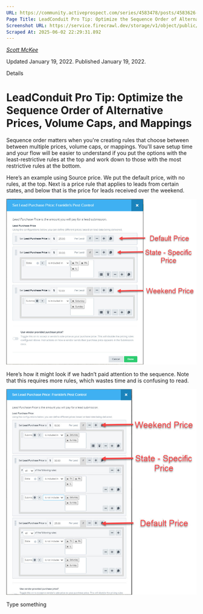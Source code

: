 ```yaml
---
URL: https://community.activeprospect.com/series/4583478/posts/4583626-leadconduit-pro-tip-optimize-the-sequence-order-of-alternative-prices-volume-ca
Page Title: LeadConduit Pro Tip: Optimize the Sequence Order of Alternative Prices, Volume Caps, and Mappings
Screenshot URL: https://service.firecrawl.dev/storage/v1/object/public/media/screenshot-cb296d7f-07ba-4984-ade4-2f0436a4c32d.png
Scraped At: 2025-06-02 22:29:31.892
---
```



[_Scott McKee_](https://community.activeprospect.com/memberships/7557680-scott-mckee)

Updated January 19, 2022. Published January 19, 2022.

Details

# LeadConduit Pro Tip: Optimize the Sequence Order of Alternative Prices, Volume Caps, and Mappings

Sequence order matters when you're creating rules that choose between between multiple prices, volume caps, or mappings. You'll save setup time and your flow will be easier to understand if you put the options with the least-restrictive rules at the top and work down to those with the most restrictive rules at the bottom.

Here’s an example using Source price. We put the default price, with no rules, at the top. Next is a price rule that applies to leads from certain states, and below that is the price for leads received over the weekend.

![](images/image-1.png)

Here’s how it might look if we hadn’t paid attention to the sequence. Note that this requires more rules, which wastes time and is confusing to read.

![](images/image-2.png)

Type something
